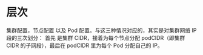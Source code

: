 

# 层次

集群配置，节点配置 以及 Pod 配置。与这三种情况对应的，其实是对集群网络 IP 段的三次划分：
首先 是集群 CIDR，接着为每个节点分配 podCIDR（即集群 CIDR 的子网段），最后在
podCIDR 里为每个 Pod 分配自己的 IP。
